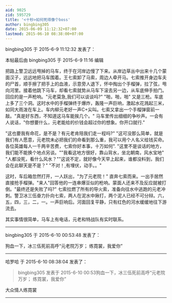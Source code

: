 ```yaml
---
aid: 9025
zid: 595729
title: '<十秒>如何死得像个boss'
author: bingbing305
date: 2015-06-09 11:12:32+07:00
lastmod: 2015-06-10 08:38:00+07:00
---
```


bingbing305 于 2015-6-9 11:12:32 发表了：

本帖最后由 bingbing305 于 2015-6-9 11:16 编辑 

把路上警卫远远甩掉的马车，终于在河岸边慢了下来。从岸边草丛中出来十几个蒙面汉子，远远地把马车围着。王七索卸了马索，周边人牵开马。七索推开身边车夫的尸首，顺手擦了把手上的血液，示意旁人退下，怀中掏出个手榴弹，拉了弦，甩向河里。接着他跳下马车，却看七索就势从马车下滚去另一边，从车底伸手拍门。回应的是一声枪响。"元老莫急,我们可以谈谈吗?" "啪，啪，啪" 又是三枪。车底上多了三个洞。这时水中的手榴弹终于爆炸，轰隆一声巨响，激起水花溅起三米，如同大雨泼在车上。车内柳元老好一声C+尖叫。七索又拿出一个手榴弹窗前一敲。"真是好东西，不知道这马车能挨几个。" 马车里传出细细的争吵声。一会有人说话，"你想要什么，元老能给的价钱会超过你的想象。你开口就行."

"这也要我有命花，是不是？有元老肯陪我们走一程吗?" "这可没那么简单，就是我们有人愿意，元老院未必把我们的命看到那么重，我可以用个人名义给钱买命。各位英雄每人一千两辛苦费，七索你好本事，十万如何". "这里不是谈话的地方，我们能不能换个地点另谈。""我看这地方很好，靠山背水，坐北朝南，风水宝地" "人都没死，看什么风水？""这说不定，就好像今天早上起来，谁都没料到，我们会在此聊天是不是？" "不对！,有埋伏，动手。。"

这时，车后箱忽然打开，一人跃出，"为了元老院！" 直奔七索而来。一出手居然直接抢手榴弹。"来人"回答他的一连串爆豆似的枪响。蒙面人还来不及反应就被打倒。"最终还是失败了吗?" 七索拉燃了所有的导火索，准备向往水中逃跑的元老冲刺。警卫冰三伍奋力扑向七索，两人在泥水中揪打，两个泥人已经不可分辩。六，五，四，三，二，一。一声巨响后。河面回复平静，只有红色的河水缓缓地往下游流去。

其实事情很简单，马车上有电话，元老和特战队有实时联系。

---------

bingbing305 于 2015-6-10 00:53:48 发表了：

狗血一下，冰三伍死前高呼“元老院万岁； 练霓裳，我爱你”

---------

哈罗哈 于 2015-6-10 08:38:04 发表了：

> bingbing305 发表于 2015-6-10 00:53狗血一下，冰三伍死前高呼“元老院万岁； 练霓裳，我爱你”



大众情人练霓裳

---------

